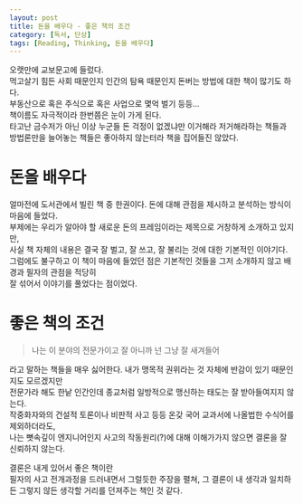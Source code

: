 ```yaml
---
layout: post
title: 돈을 배우다 - 좋은 책의 조건
category: [독서, 단상]
tags: [Reading, Thinking, 돈을 배우다]
---
```


오랫만에 교보문고에 들렀다.  
먹고살기 힘든 사회 때문인지 인간의 탐욕 때문인지 돈버는 방법에 대한 책이 많기도 하다.  
부동산으로 혹은 주식으로 혹은 사업으로 몇억 벌기 등등...  
책이름도 자극적이라 한번쯤은 눈이 가게 된다.  
타고난 금수저가 아닌 이상 누군들 돈 걱정이 없겠냐만 이거해라 저거해라하는 책들과 방법론만을 늘어놓는 책들은 좋아하지 않는터라 책을 집어들진 않았다.  

# 돈을 배우다
얼마전에 도서관에서 빌린 책 중 한권이다. 돈에 대해 관점을 제시하고 분석하는 방식이 마음에 들었다.  
부제에는 우리가 알아야 할 새로운 돈의 프레임이라는 제목으로 거창하게 소개하고 있지만,  
사실 책 자체의 내용은 결국 잘 벌고, 잘 쓰고, 잘 불리는 것에 대한 기본적인 이야기다.  
그럼에도 불구하고 이 책이 마음에 들었던 점은 기본적인 것들을 그저 소개하지 않고 배경과 필자의 관점을 적당히  
잘 섞어서 이야기를 풀었다는 점이었다. 

# 좋은 책의 조건
> 나는 이 분야의 전문가이고 잘 아니까 넌 그냥 잘 새겨들어  

라고 말하는 책들을 매우 싫어한다. 내가 맹목적 권위라는 것 자체에 반감이 있기 때문인지도 모르겠지만  
전문가라 해도 한낱 인간인데 종교처럼 일방적으로 맹신하는 태도는 잘 받아들여지지 않는다.  
작중화자와의 건설적 토론이나 비판적 사고 등등 온갖 국어 교과서에 나올법한 수식어를 제외하더라도,  
나는 뼛속깊이 엔지니어인지 사고의 작동원리(?)에 대해 이해가가지 않으면 결론을 잘 신뢰하지 않는다.  

결론은 내게 있어서 좋은 책이란  
필자의 사고 전개과정을 드러내면서 그럴듯한 주장을 펼쳐, 그 결론이 내 생각과 일치하든 그렇지 않든 생각할 거리를 던져주는 책인 것 같다.  


